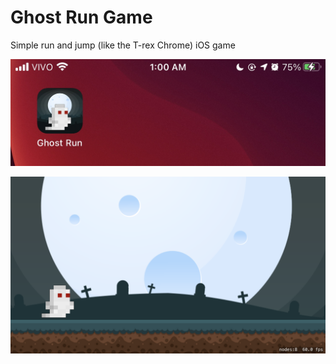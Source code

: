 # Ghost Run Game
 Simple run and jump (like the T-rex Chrome) iOS game
 
 ![Screen 1](demos/screen1.jpg)

 ![Screen 2](demos/screen2.png)
